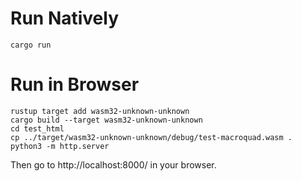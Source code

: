 # Run Natively

```
cargo run
```

# Run in Browser

```
rustup target add wasm32-unknown-unknown
cargo build --target wasm32-unknown-unknown
cd test_html
cp ../target/wasm32-unknown-unknown/debug/test-macroquad.wasm .
python3 -m http.server
```

Then go to http://localhost:8000/ in your browser.
